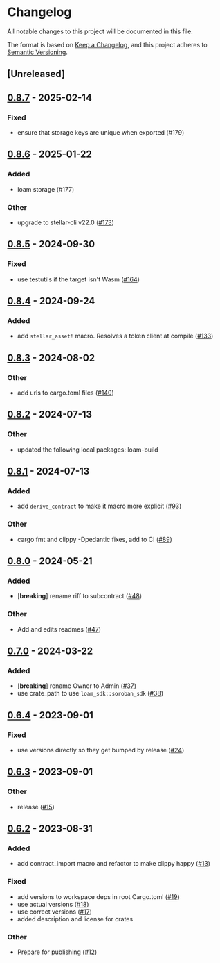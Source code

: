 # Changelog
All notable changes to this project will be documented in this file.

The format is based on [Keep a Changelog](https://keepachangelog.com/en/1.0.0/),
and this project adheres to [Semantic Versioning](https://semver.org/spec/v2.0.0.html).

## [Unreleased]

## [0.8.7](https://github.com/loambuild/loam/compare/loam-sdk-macro-v0.8.6...loam-sdk-macro-v0.8.7) - 2025-02-14

### Fixed

- ensure that storage keys are unique when exported (#179)

## [0.8.6](https://github.com/loambuild/loam/compare/loam-sdk-macro-v0.8.5...loam-sdk-macro-v0.8.6) - 2025-01-22

### Added

- loam storage (#177)

### Other

- upgrade to stellar-cli v22.0 ([#173](https://github.com/loambuild/loam/pull/173))

## [0.8.5](https://github.com/loambuild/loam/compare/loam-sdk-macro-v0.8.4...loam-sdk-macro-v0.8.5) - 2024-09-30

### Fixed

- use testutils if the target isn't Wasm ([#164](https://github.com/loambuild/loam/pull/164))

## [0.8.4](https://github.com/loambuild/loam/compare/loam-sdk-macro-v0.8.3...loam-sdk-macro-v0.8.4) - 2024-09-24

### Added

- add `stellar_asset!` macro. Resolves a token client at compile ([#133](https://github.com/loambuild/loam/pull/133))

## [0.8.3](https://github.com/loambuild/loam/compare/loam-sdk-macro-v0.8.2...loam-sdk-macro-v0.8.3) - 2024-08-02

### Other
- add urls to cargo.toml files ([#140](https://github.com/loambuild/loam/pull/140))

## [0.8.2](https://github.com/loambuild/loam-sdk/compare/loam-sdk-macro-v0.8.1...loam-sdk-macro-v0.8.2) - 2024-07-13

### Other
- updated the following local packages: loam-build

## [0.8.1](https://github.com/loambuild/loam-sdk/compare/loam-sdk-macro-v0.8.0...loam-sdk-macro-v0.8.1) - 2024-07-13

### Added
- add `derive_contract` to make it macro more explicit ([#93](https://github.com/loambuild/loam-sdk/pull/93))

### Other
- cargo fmt and clippy -Dpedantic fixes, add to CI ([#89](https://github.com/loambuild/loam-sdk/pull/89))

## [0.8.0](https://github.com/loambuild/loam-sdk/compare/loam-sdk-macro-v0.7.0...loam-sdk-macro-v0.8.0) - 2024-05-21

### Added
- [**breaking**] rename riff to subcontract ([#48](https://github.com/loambuild/loam-sdk/pull/48))

### Other
- Add and edits readmes ([#47](https://github.com/loambuild/loam-sdk/pull/47))

## [0.7.0](https://github.com/loambuild/loam-sdk/compare/loam-sdk-macro-v0.6.4...loam-sdk-macro-v0.7.0) - 2024-03-22

### Added
- [**breaking**] rename Owner to Admin ([#37](https://github.com/loambuild/loam-sdk/pull/37))
- use crate_path to use `loam_sdk::soroban_sdk` ([#38](https://github.com/loambuild/loam-sdk/pull/38))

## [0.6.4](https://github.com/loambuild/loam-sdk/compare/loam-sdk-macro-v0.6.3...loam-sdk-macro-v0.6.4) - 2023-09-01

### Fixed
- use versions directly so they get bumped by release ([#24](https://github.com/loambuild/loam-sdk/pull/24))

## [0.6.3](https://github.com/loambuild/loam-sdk/compare/loam-sdk-macro-v0.6.2...loam-sdk-macro-v0.6.3) - 2023-09-01

### Other
- release ([#15](https://github.com/loambuild/loam-sdk/pull/15))

## [0.6.2](https://github.com/loambuild/loam-sdk/releases/tag/loam-sdk-macro-v0.6.2) - 2023-08-31

### Added
- add contract_import macro and refactor to make clippy happy ([#13](https://github.com/loambuild/loam-sdk/pull/13))

### Fixed
- add versions to workspace deps in root Cargo.toml ([#19](https://github.com/loambuild/loam-sdk/pull/19))
- use actual versions ([#18](https://github.com/loambuild/loam-sdk/pull/18))
- use correct versions ([#17](https://github.com/loambuild/loam-sdk/pull/17))
- added description and license for crates

### Other
- Prepare for publishing ([#12](https://github.com/loambuild/loam-sdk/pull/12))
